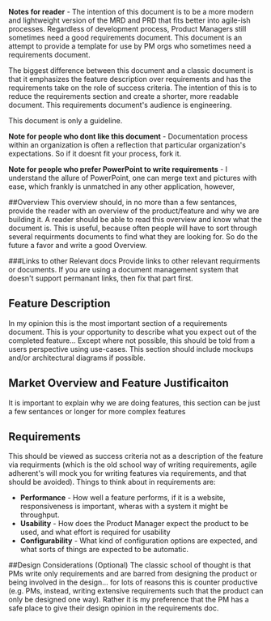 **Notes for reader** - The intention of this document is to be a more modern and lightweight version of the MRD and PRD that fits better into agile-ish processes.  Regardless of development process, Product Managers still sometimes need a good requirements document.  This document is an attempt to provide a template for use by PM orgs who sometimes need a requirements document. 

The biggest difference between this document and a classic document is that it emphasizes the feature description over requirements and has the requirements take on the role of success criteria.  The intention of this is to reduce the requirements section and create a shorter, more readable document.  This requirements document's audience is engineering.  
 
This document is only a guideline.

**Note for people who dont like this document** - Documentation process within an organization is often a reflection that particular organization's expectations.  So if it doesnt fit your process, fork it. 

**Note for people who prefer PowerPoint to write requirements** - I understand the allure of PowerPoint, one can merge text and pictures with ease, which frankly is unmatched in any other application, however, 

##Overview
This overview should, in no more than a few sentances, provide the reader with an overview of the product/feature and why we are building it.  A reader should be able to read this overview and know what the document is.  This is useful, because often people will have to sort through several requirments documents to find what they are looking for.  So do the future a favor and write a good Overview. 

###Links to other Relevant docs
Provide links to other relevant requirments or documents.  If you are using a document management system that doesn't support permanant links, then fix that part first.

## Feature Description
In my opinion this is the most important section of a requirements document.  This is your opportunity to describe what you expect out of the completed feature...  Except where not possible, this should be told from a users perspective using use-cases.  This section should include mockups and/or architectural diagrams if possible.
 
## Market Overview and Feature Justificaiton
It is important to explain why we are doing features, this section can be just a few sentances or longer for more complex features

## Requirements
This should be viewed as success criteria not as a description of the feature via requirments (which is the old school way of writing requirements, agile adherent's will mock you for writing features via requirements, and that should be avoided).  Things to think about in requirements are:

*  **Performance** - How well a feature performs, if it is a website, responsiveness is important, wheras with a system it might be throughput.  
*  **Usability** - How does the Product Manager expect the product to be used, and what effort is required for usability
*  **Configurability** - What kind of configuration options are expected, and what sorts of things are expected to be automatic.

##Design Considerations (Optional)
The classic school of thought is that PMs write only requirements and are barred from designing the product or being involved in the design... for lots of reasons this is counter productive (e.g. PMs, instead, writing extensive requirements such that the product can only be designed one way).  Rather it is my preference that the PM has a safe place to give their design opinion in the requirements doc.      

